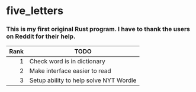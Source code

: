 # five_letters
### This is my first original Rust program.  I have to thank the users on Reddit for their help.


| Rank | TODO  |
|-----:|---------------|
|     1| Check word is in dictionary              |
|     2| Make interface easier to read              |
|     3| Setup ability to help solve NYT Wordle              |
